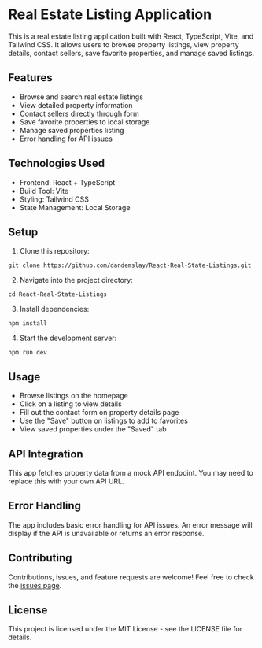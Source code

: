 # Real Estate Listing Application

This is a real estate listing application built with React, TypeScript, Vite, and Tailwind CSS. It allows users to browse property listings, view property details, contact sellers, save favorite properties, and manage saved listings.

## Features
- Browse and search real estate listings
- View detailed property information
- Contact sellers directly through form
- Save favorite properties to local storage
- Manage saved properties listing
- Error handling for API issues

## Technologies Used
- Frontend: React + TypeScript
- Build Tool: Vite
- Styling: Tailwind CSS
- State Management: Local Storage

## Setup
1. Clone this repository:
```
git clone https://github.com/dandemslay/React-Real-State-Listings.git
```
2. Navigate into the project directory:
```
cd React-Real-State-Listings
```
3. Install dependencies:
```
npm install
```
4. Start the development server:
```
npm run dev
```
## Usage
* Browse listings on the homepage
* Click on a listing to view details
* Fill out the contact form on property details page
* Use the "Save" button on listings to add to favorites
* View saved properties under the "Saved" tab

## API Integration
This app fetches property data from a mock API endpoint. You may need to replace this with your own API URL.

## Error Handling
The app includes basic error handling for API issues. An error message will display if the API is unavailable or returns an error response.

## Contributing
Contributions, issues, and feature requests are welcome! Feel free to check the [issues page](https://github.com/dandemslay/React-Real-State-Listings/issues).

## License
This project is licensed under the MIT License - see the LICENSE file for details.
